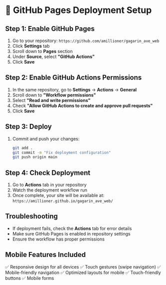 # 🚀 GitHub Pages Deployment Setup

## Step 1: Enable GitHub Pages
1. Go to your repository: `https://github.com/amillioner/gagarin_ave_web`
2. Click **Settings** tab
3. Scroll down to **Pages** section
4. Under **Source**, select **"GitHub Actions"**
5. Click **Save**

## Step 2: Enable GitHub Actions Permissions
1. In the same repository, go to **Settings** → **Actions** → **General**
2. Scroll down to **"Workflow permissions"**
3. Select **"Read and write permissions"**
4. Check **"Allow GitHub Actions to create and approve pull requests"**
5. Click **Save**

## Step 3: Deploy
1. Commit and push your changes:
   ```bash
   git add .
   git commit -m "Fix deployment configuration"
   git push origin main
   ```

## Step 4: Check Deployment
1. Go to **Actions** tab in your repository
2. Watch the deployment workflow run
3. Once complete, your site will be available at:
   `https://amillioner.github.io/gagarin_ave_web/`

## Troubleshooting
- If deployment fails, check the **Actions** tab for error details
- Make sure GitHub Pages is enabled in repository settings
- Ensure the workflow has proper permissions

## Mobile Features Included
✅ Responsive design for all devices
✅ Touch gestures (swipe navigation)
✅ Mobile-friendly navigation
✅ Optimized layouts for mobile
✅ Touch-friendly buttons
✅ Mobile forms
